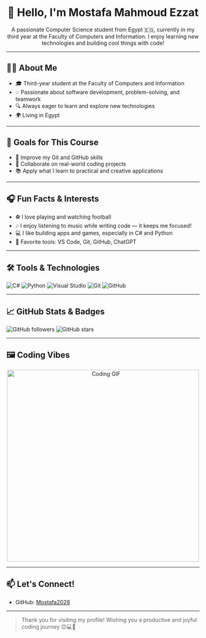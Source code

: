 <h1 align="center">👋 Hello, I'm Mostafa Mahmoud Ezzat</h1>

<p align="center">
  A passionate Computer Science student from Egypt 🇪🇬, currently in my third year at the Faculty of Computers and Information.
  I enjoy learning new technologies and building cool things with code!
</p>

---

## 🧑‍🎓 About Me
- 🎓 Third-year student at the Faculty of Computers and Information
- 💡 Passionate about software development, problem-solving, and teamwork
- 🔍 Always eager to learn and explore new technologies
- 🌍 Living in Egypt

---

## 🎯 Goals for This Course
- 🚀 Improve my Git and GitHub skills
- 👥 Collaborate on real-world coding projects
- 📚 Apply what I learn to practical and creative applications

---

## 🎧 Fun Facts & Interests
- ⚽ I love playing and watching football
- 🎶 I enjoy listening to music while writing code — it keeps me focused!
- 💻 I like building apps and games, especially in C# and Python
- 🔧 Favorite tools: VS Code, Git, GitHub, ChatGPT

---

## 🛠️ Tools & Technologies
![C#](https://img.shields.io/badge/-CSharp-239120?style=flat&logo=c-sharp&logoColor=white)
![Python](https://img.shields.io/badge/-Python-3776AB?style=flat&logo=python&logoColor=white)
![Visual Studio](https://img.shields.io/badge/-Visual%20Studio-5C2D91?style=flat&logo=visualstudio&logoColor=white)
![Git](https://img.shields.io/badge/-Git-F05032?style=flat&logo=git&logoColor=white)
![GitHub](https://img.shields.io/badge/-GitHub-181717?style=flat&logo=github&logoColor=white)

---

## 📈 GitHub Stats & Badges
![GitHub followers](https://img.shields.io/github/followers/Mostafa2028?label=Followers&style=social)
![GitHub stars](https://img.shields.io/github/stars/Mostafa2028?affiliations=OWNER&style=social)

---

## 🖼️ Coding Vibes

<p align="center">
  <img src="https://media.giphy.com/media/qgQUggAC3Pfv687qPC/giphy.gif" width="500" alt="Coding GIF" />
</p>

---

## 📫 Let's Connect!
- GitHub: [Mostafa2028](https://github.com/Mostafa2028)

---

> Thank you for visiting my profile! Wishing you a productive and joyful coding journey 😊💻🎉


<!--
**Mostafa2028/Mostafa2028** is a ✨ _special_ ✨ repository because its `README.md` (this file) appears on your GitHub profile.

Here are some ideas to get you started:

- 🔭 I’m currently working on ...
- 🌱 I’m currently learning ...
- 👯 I’m looking to collaborate on ...
- 🤔 I’m looking for help with ...
- 💬 Ask me about ...
- 📫 How to reach me: ...
- 😄 Pronouns: ...
- ⚡ Fun fact: ...
-->
